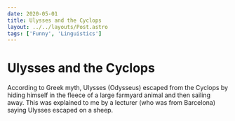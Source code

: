 ```yaml
---
date: 2020-05-01
title: Ulysses and the Cyclops
layout: ../../layouts/Post.astro
tags: ['Funny', 'Linguistics']
---
```


# Ulysses and the Cyclops
According to Greek myth, Ulysses (Odysseus) escaped from the Cyclops by hiding himself in the fleece of a large farmyard animal and then sailing away. This was explained to me by a lecturer (who was from Barcelona) saying Ulysses escaped on a sheep.
